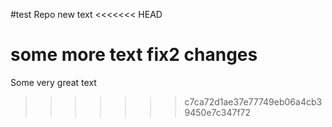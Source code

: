 #test Repo
new text
<<<<<<< HEAD

some more text
fix2 changes
=======
Some very great text
>>>>>>> c7ca72d1ae37e77749eb06a4cb39450e7c347f72
